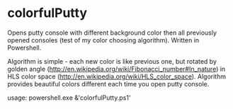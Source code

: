 colorfulPutty
=============

Opens putty console with different background color then all previously opened consoles (test of my color choosing algorithm). Written in Powershell.

Algorithm is simple - each new color is like previous one, but rotated by golden angle (http://en.wikipedia.org/wiki/Fibonacci_number#In_nature) in HLS color space (http://en.wikipedia.org/wiki/HLS_color_space). Algorithm provides beautiful colors different each time you open putty console.

usage:
powershell.exe &'colorfulPutty.ps1'
